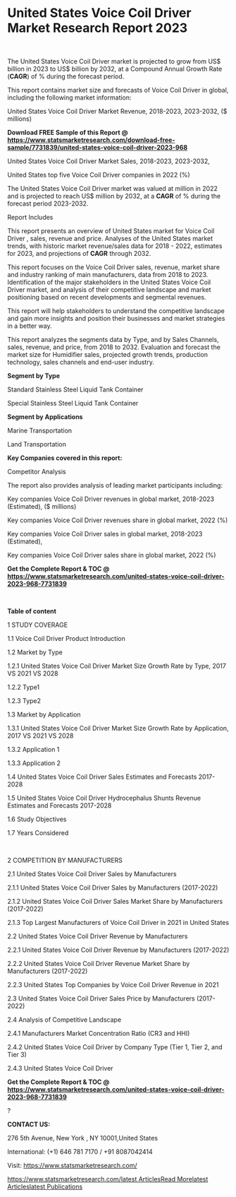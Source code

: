 <h1>United States Voice Coil Driver Market Research Report 2023</h1><br/><p>The United States Voice Coil Driver market is projected to grow from US$ billion in 2023 to US$ billion by 2032, at a Compound Annual Growth Rate (<strong>CAGR</strong>) of % during the forecast period.</p>
 
 
 
 <p>This report contains market size and forecasts of Voice Coil Driver in global, including the following market information:</p>
 
 
 
 <p>United States Voice Coil Driver Market Revenue, 2018-2023, 2023-2032, ($ millions)</p>
 
 
 
 <p><strong>Download FREE Sample of this Report @ <a href="https://www.statsmarketresearch.com/download-free-sample/7731839/united-states-voice-coil-driver-2023-968">https://www.statsmarketresearch.com/download-free-sample/7731839/united-states-voice-coil-driver-2023-968</a></strong></p>
 
 
 
 <p>United States Voice Coil Driver Market Sales, 2018-2023, 2023-2032,</p>
 
 
 
 <p>United States top five Voice Coil Driver companies in 2022 (%)</p>
 
 
 
 <p>The United States Voice Coil Driver market was valued at million in 2022 and is projected to reach US$ million by 2032, at a <strong>CAGR</strong> of % during the forecast period 2023-2032.</p>
 
 
 
 <p>Report Includes</p>
 
 
 
 <p>This report presents an overview of United States market for Voice Coil Driver , sales, revenue and price. Analyses of the United States market trends, with historic market revenue/sales data for 2018 - 2022, estimates for 2023, and projections of <strong>CAGR</strong> through 2032.</p>
 
 
 
 <p>This report focuses on the Voice Coil Driver sales, revenue, market share and industry ranking of main manufacturers, data from 2018 to 2023. Identification of the major stakeholders in the United States Voice Coil Driver market, and analysis of their competitive landscape and market positioning based on recent developments and segmental revenues.</p>
 
 
 
 <p>This report will help stakeholders to understand the competitive landscape and gain more insights and position their businesses and market strategies in a better way.</p>
 
 
 
 <p>This report analyzes the segments data by Type, and by Sales Channels, sales, revenue, and price, from 2018 to 2032. Evaluation and forecast the market size for Humidifier sales, projected growth trends, production technology, sales channels and end-user industry.</p>
 
 
 
 <p><strong>Segment by Type</strong></p>
 
 
 
 <p>Standard Stainless Steel Liquid Tank Container</p>
 
 
 
 <p>Special Stainless Steel Liquid Tank Container</p>
 
 
 
 <p><strong>Segment <strong><strong>by Applications</strong></strong></strong></p>
 
 
 
 <p>Marine Transportation</p>
 
 
 
 <p>Land Transportation</p>
 
 
 
 <p><strong>Key Companies covered in this report:</strong></p>
 
 
 
 <p>Competitor Analysis</p>
 
 
 
 <p>The report also provides analysis of leading market participants including:</p>
 
 
 
 <p>Key companies Voice Coil Driver revenues in global market, 2018-2023 (Estimated), ($ millions)</p>
 
 
 
 <p>Key companies Voice Coil Driver revenues share in global market, 2022 (%)</p>
 
 
 
 <p>Key companies Voice Coil Driver sales in global market, 2018-2023 (Estimated),</p>
 
 
 
 <p>Key companies Voice Coil Driver sales share in global market, 2022 (%)</p>
 
 
 
 <div><b>Get the Complete Report & TOC @ <a href="https://www.statsmarketresearch.com/united-states-voice-coil-driver-2023-968-7731839">https://www.statsmarketresearch.com/united-states-voice-coil-driver-2023-968-7731839</a></b></div>
 
 
 
 <p><br />
 
 <b>Table of content</b></p>
 
 
 
 <p>1 STUDY COVERAGE<br />
 
 1.1 Voice Coil Driver Product Introduction<br />
 
 1.2 Market by Type<br />
 
 1.2.1 United States Voice Coil Driver Market Size Growth Rate by Type, 2017 VS 2021 VS 2028<br />
 
 1.2.2 Type1<br />
 
 1.2.3 Type2<br />
 
 1.3 Market by Application<br />
 
 1.3.1 United States Voice Coil Driver Market Size Growth Rate by Application, 2017 VS 2021 VS 2028<br />
 
 1.3.2 Application 1<br />
 
 1.3.3 Application 2<br />
 
 1.4 United States Voice Coil Driver Sales Estimates and Forecasts 2017-2028<br />
 
 1.5 United States Voice Coil Driver Hydrocephalus Shunts Revenue Estimates and Forecasts 2017-2028<br />
 
 1.6 Study Objectives<br />
 
 1.7 Years Considered<br />
 
 <br />
 
 2 COMPETITION BY MANUFACTURERS<br />
 
 2.1 United States Voice Coil Driver Sales by Manufacturers<br />
 
 2.1.1 United States Voice Coil Driver Sales by Manufacturers (2017-2022)<br />
 
 2.1.2 United States Voice Coil Driver Sales Market Share by Manufacturers (2017-2022)<br />
 
 2.1.3 Top Largest Manufacturers of Voice Coil Driver in 2021 in United States<br />
 
 2.2 United States Voice Coil Driver Revenue by Manufacturers<br />
 
 2.2.1 United States Voice Coil Driver Revenue by Manufacturers (2017-2022)<br />
 
 2.2.2 United States Voice Coil Driver Revenue Market Share by Manufacturers (2017-2022)<br />
 
 2.2.3 United States Top Companies by Voice Coil Driver Revenue in 2021<br />
 
 2.3 United States Voice Coil Driver Sales Price by Manufacturers (2017-2022)<br />
 
 2.4 Analysis of Competitive Landscape<br />
 
 2.4.1 Manufacturers Market Concentration Ratio (CR3 and HHI)<br />
 
 2.4.2 United States Voice Coil Driver by Company Type (Tier 1, Tier 2, and Tier 3)<br />
 
 2.4.3 United States Voice Coil Driver</p>
 
 
 
 <div><b>Get the Complete Report & TOC @ <a href="https://www.statsmarketresearch.com/united-states-voice-coil-driver-2023-968-7731839">https://www.statsmarketresearch.com/united-states-voice-coil-driver-2023-968-7731839</a></b></div>
 
 
 
 <p>? </p>
 
 
 
 <p><b>CONTACT US:</b><br />
 
 276 5th Avenue, New York , NY 10001,United States<br />
 
 International: (+1) 646 781 7170 / +91 8087042414<br />
 
 Visit: <a href="https://www.statsmarketresearch.com/">https://www.statsmarketresearch.com/</a><br />
 
 <a href="https://gyeongbokgung.com">https://www.statsmarketresearch.com/</a><a href="https://hallyeomaritime.com">latest Articles</a><a href="https://jingwansa.com">Read More</a><a href="https://nguoiviet.jp/">latest Articles</a><a href="https://www.intelmarketresearch.com/">latest Publications</a></p>